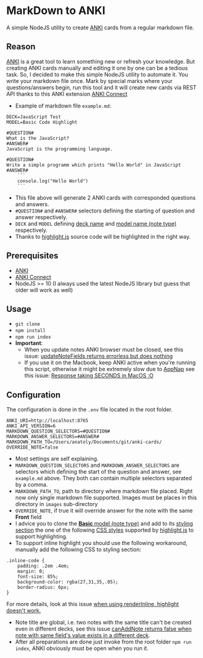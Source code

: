 # MarkDown to ANKI
A simple NodeJS utility to create [ANKI](https://apps.ankiweb.net/)  cards from a regular markdown file.

## Reason
[ANKI](https://apps.ankiweb.net/) is a great tool to learn something new or refresh your knowledge. But creating ANKI cards manually and editing it one by one can be a tedious task. So, I decided to make this simple NodeJS utility to automate it. You write your markdown file once. Mark by special marks where your questions/answers begin, run this tool and it will create new cards via REST API thanks to this ANKI extension [ANKI Connect](https://ankiweb.net/shared/info/2055492159)

- Example of markdown file `example.md`:
```
DECK=JavaScript Test
MODEL=Basic Code Highlight

#QUESTION#
What is the JavaScript?
#ANSWER#
JavaScript is the programming language.

#QUESTION#
Write a simple programm which prints "Hello World" in JavaScript
#ANSWER#
    ```
    console.log("Hello World")
    ```
```

- This file above will generate 2 ANKI cards with corresponded questions and answers.
- `#QUESTION#` and `#ANSWER#` selectors defining the starting of question and answer respectively.
- `DECK` and `MODEL` defining [deck name](https://docs.ankiweb.net/#/getting-started?id=decks) and [model name (note type)](https://docs.ankiweb.net/#/getting-started?id=note-types) respectively.
- Thanks to [highlight.js](https://github.com/highlightjs/highlight.js) source code will be highlighted in the right way.

## Prerequisites
- [ANKI](https://apps.ankiweb.net/)
- [ANKI Connect](https://ankiweb.net/shared/info/2055492159)
- NodeJS >= 10 (I always used the latest NodeJS library but guess that older will work as well)

## Usage
- `git clone`
- `npm install`
- `npm run index`
- **Important**:
    - When you update notes ANKI browser must be closed, see this issue: [updateNoteFields returns errorless but does nothing](https://github.com/FooSoft/anki-connect/issues/82#issuecomment-500179245)
    - If you use it on the Macbook, keep ANKI active when you're running this script, 
    otherwise it might be extremely slow due to [AppNap](https://www.howtogeek.com/277414/what-is-app-nap-is-it-slowing-down-my-mac-apps/) see this issue: [Response taking SECONDS in MacOS :O](https://github.com/FooSoft/anki-connect/issues/129#issuecomment-696768108)

## Configuration
The configuration is done in the `.env` file located in the root folder.
```
ANKI_URI=http://localhost:8765
ANKI_API_VERSION=6
MARKDOWN_QUESTION_SELECTORS=#QUESTION#
MARKDOWN_ANSWER_SELECTORS=#ANSWER#
MARKDOWN_PATH_TO=/Users/anatoly/Documents/git/anki-cards/
OVERRIDE_NOTE=false
```
- Most settings are self explaining. 
- `MARKDOWN_QUESTION_SELECTORS` and `MARKDOWN_ANSWER_SELECTORS`  are selectors which defining the start of the question and answer, see `example.md` above. They both can contain multiple selectors separated by a comma.
- `MARKDOWN_PATH_TO`, path to directory where markdown file placed. Right now only single markdown file supported. Images must be places in this directory in `images` sub-directory
- `OVERRIDE_NOTE`, if true it will override answer for the note with the same **Front** field 
- I advice you to clone the [**Basic** model (note type)](https://apps.ankiweb.net/docs/manual20.html#note-types) and add to its [styling section](https://apps.ankiweb.net/docs/manual20.html#card-styling) the one of the following [CSS styles](https://github.com/highlightjs/highlight.js/tree/master/src/styles) supported by [highlight.js](https://github.com/highlightjs/highlight.js) to support highlighting. 
- To support inline highlight you should use the following workaround, manually add the following CSS to styling section:
```
.inline-code {
    padding: .2em .4em;
    margin: 0;
    font-size: 85%;
    background-color: rgba(27,31,35,.05);
    border-radius: 6px;
}

```
For more details, look at this issue [when using renderInline, highlight doesn't work.](https://github.com/markdown-it/markdown-it/issues/576)
- Note title are global, i.e. two notes with the same title can't be created even in different decks, see this issue [canAddNote returns false when note with same field's value exists in a different deck](https://github.com/FooSoft/anki-connect/issues/81).
- After all preparations are done just invoke from the root folder `npm run index`, ANKI obviously must be open when you run it.

